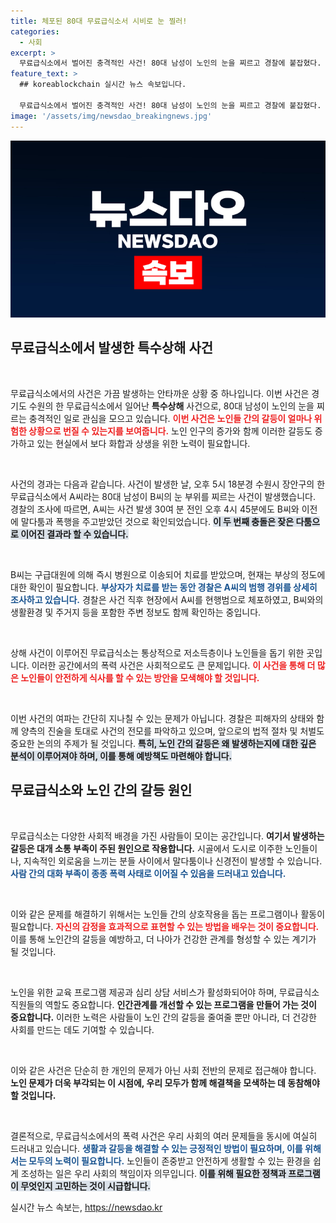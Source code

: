 ```yaml
---
title: 체포된 80대 무료급식소서 시비로 눈 찔러!
categories:
  - 사회
excerpt: >
  무료급식소에서 벌어진 충격적인 사건! 80대 남성이 노인의 눈을 찌르고 경찰에 붙잡혔다. 전말과 피해자의 상태는? 사건의 이면을 들여다보자!
feature_text: >
  ## koreablockchain 실시간 뉴스 속보입니다.

  무료급식소에서 벌어진 충격적인 사건! 80대 남성이 노인의 눈을 찌르고 경찰에 붙잡혔다. 전말과 피해자의 상태는? 사건의 이면을 들여다보자!
image: '/assets/img/newsdao_breakingnews.jpg'
---
```


<p><img src="/assets/img/newsdao_breakingnews.jpg" alt="koreablockchain 속보" /></p>

<h2 data-ke-size="size26">무료급식소에서 발생한 특수상해 사건</h2>

<p data-ke-size="size16">&nbsp;</p>

<p>무료급식소에서의 사건은 가끔 발생하는 안타까운 상황 중 하나입니다. 이번 사건은 경기도 수원의 한 무료급식소에서 일어난 <b>특수상해</b> 사건으로, 80대 남성이 노인의 눈을 찌르는 충격적인 일로 관심을 모으고 있습니다. <b><span style="color: #ee2323;">이번 사건은 노인들 간의 갈등이 얼마나 위험한 상황으로 번질 수 있는지를 보여줍니다.</span></b> 노인 인구의 증가와 함께 이러한 갈등도 증가하고 있는 현실에서 보다 화합과 상생을 위한 노력이 필요합니다. </p>

<p data-ke-size="size16">&nbsp;</p>

<p>사건의 경과는 다음과 같습니다. 사건이 발생한 날, 오후 5시 18분경 수원시 장안구의 한 무료급식소에서 A씨라는 80대 남성이 B씨의 눈 부위를 찌르는 사건이 발생했습니다. 경찰의 조사에 따르면, A씨는 사건 발생 30여 분 전인 오후 4시 45분에도 B씨와 이전에 말다툼과 폭행을 주고받았던 것으로 확인되었습니다. <b><span style="background-color: #21538527;">이 두 번째 충돌은 잦은 다툼으로 이어진 결과라 할 수 있습니다.</span></b></p>

<p data-ke-size="size16">&nbsp;</p>

<p>B씨는 구급대원에 의해 즉시 병원으로 이송되어 치료를 받았으며, 현재는 부상의 정도에 대한 확인이 필요합니다. <b><span style="color: #1a5490;">부상자가 치료를 받는 동안 경찰은 A씨의 범행 경위를 상세히 조사하고 있습니다.</span></b> 경찰은 사건 직후 현장에서 A씨를 현행범으로 체포하였고, B씨와의 생활환경 및 주거지 등을 포함한 주변 정보도 함께 확인하는 중입니다.</p>

<p data-ke-size="size16">&nbsp;</p>

<p>상해 사건이 이루어진 무료급식소는 통상적으로 저소득층이나 노인들을 돕기 위한 곳입니다. 이러한 공간에서의 폭력 사건은 사회적으로도 큰 문제입니다. <b><span style="color: #ee2323;">이 사건을 통해 더 많은 노인들이 안전하게 식사를 할 수 있는 방안을 모색해야 할 것입니다.</span></b> </p>

<p data-ke-size="size16">&nbsp;</p>

<p>이번 사건의 여파는 간단히 지나칠 수 있는 문제가 아닙니다. 경찰은 피해자의 상태와 함께 양측의 진술을 토대로 사건의 전모를 파악하고 있으며, 앞으로의 법적 절차 및 처벌도 중요한 논의의 주제가 될 것입니다. <b><span style="background-color: #21538527;">특히, 노인 간의 갈등은 왜 발생하는지에 대한 깊은 분석이 이루어져야 하며, 이를 통해 예방책도 마련해야 합니다.</span></b> </p>

<h2 data-ke-size="size26">무료급식소와 노인 간의 갈등 원인</h2>

<p data-ke-size="size16">&nbsp;</p>

<p>무료급식소는 다양한 사회적 배경을 가진 사람들이 모이는 공간입니다. <b>여기서 발생하는 갈등은 대개 소통 부족이 주된 원인으로 작용합니다.</b> 시골에서 도시로 이주한 노인들이나, 지속적인 외로움을 느끼는 분들 사이에서 말다툼이나 신경전이 발생할 수 있습니다. <b><span style="color: #1a5490;">사람 간의 대화 부족이 종종 폭력 사태로 이어질 수 있음을 드러내고 있습니다.</span></b> </p>

<p data-ke-size="size16">&nbsp;</p>

<p>이와 같은 문제를 해결하기 위해서는 노인들 간의 상호작용을 돕는 프로그램이나 활동이 필요합니다. <b><span style="color: #ee2323;">자신의 감정을 효과적으로 표현할 수 있는 방법을 배우는 것이 중요합니다.</span></b> 이를 통해 노인간의 갈등을 예방하고, 더 나아가 건강한 관계를 형성할 수 있는 계기가 될 것입니다. </p>

<p data-ke-size="size16">&nbsp;</p>

<p>노인을 위한 교육 프로그램 제공과 심리 상담 서비스가 활성화되어야 하며, 무료급식소 직원들의 역할도 중요합니다. <b>인간관계를 개선할 수 있는 프로그램을 만들어 가는 것이 중요합니다.</b> 이러한 노력은 사람들이 노인 간의 갈등을 줄여줄 뿐만 아니라, 더 건강한 사회를 만드는 데도 기여할 수 있습니다. </p>

<p data-ke-size="size16">&nbsp;</p>

<p>이와 같은 사건은 단순히 한 개인의 문제가 아닌 사회 전반의 문제로 접근해야 합니다. <b>노인 문제가 더욱 부각되는 이 시점에, 우리 모두가 함께 해결책을 모색하는 데 동참해야 할 것입니다.</b> </p>

<p data-ke-size="size16">&nbsp;</p>

<p>결론적으로, 무료급식소에서의 폭력 사건은 우리 사회의 여러 문제들을 동시에 여실히 드러내고 있습니다. <b><span style="color: #1a5490;">생활과 갈등을 해결할 수 있는 긍정적인 방법이 필요하며, 이를 위해서는 모두의 노력이 필요합니다.</span></b> 노인들이 존중받고 안전하게 생활할 수 있는 환경을 쉽게 조성하는 일은 우리 사회의 책임이자 의무입니다. <b><span style="background-color: #21538527;">이를 위해 필요한 정책과 프로그램이 무엇인지 고민하는 것이 시급합니다.</span></b></p>
실시간 뉴스 속보는, <a href="https://newsdao.kr" rel="dofollow">https://newsdao.kr</a>


